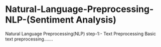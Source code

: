 # Natural-Language-Preprocessing-NLP-(Sentiment Analysis)
Natural Language Preprocessing(NLP) 
step-1:- Text Preprocessing
Basic text preprocessing.......
